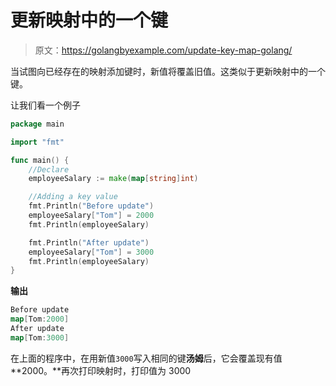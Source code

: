 # 更新映射中的一个键

> 原文：<https://golangbyexample.com/update-key-map-golang/>

当试图向已经存在的映射添加键时，新值将覆盖旧值。这类似于更新映射中的一个键。

让我们看一个例子

```go
package main

import "fmt"

func main() {
    //Declare
    employeeSalary := make(map[string]int)

    //Adding a key value
    fmt.Println("Before update")
    employeeSalary["Tom"] = 2000
    fmt.Println(employeeSalary)

    fmt.Println("After update")
    employeeSalary["Tom"] = 3000
    fmt.Println(employeeSalary)
}
```

**输出**

```go
Before update
map[Tom:2000]
After update
map[Tom:3000]
```

在上面的程序中，在用新值`3000`写入相同的键**汤姆**后，它会覆盖现有值 **2000。**再次打印映射时，打印值为 3000